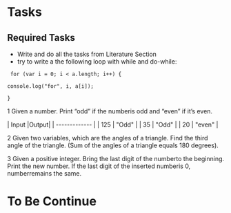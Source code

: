 # Tasks
## Required Tasks
+ Write and do all the tasks from Literature Section
+ try to write a the following loop with while and do-while:

``` for (var i = 0; i < a.length; i++) {```

```console.log("for", i, a[i]);```

```} ```

1 Given a number. Print “odd” if the numberis odd and “even” if itʼs even.

| Input |Output|
| ------------- |
| 125 | "Odd" |
| 35 | "Odd" |
| 20 | "even" |

2 Given two variables, which are the angles of a triangle. Find the third angle   of the triangle. (Sum of the
angles of a triangle equals 180 degrees).

3 Given a positive integer. Bring the last digit of the numberto the beginning. Print the new number. If the
last digit of the inserted numberis 0, numberremains the same.


# To Be Continue
